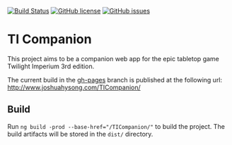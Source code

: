 [![Build Status](https://travis-ci.org/joshuahysong/TICompanion.svg?branch=master)](https://travis-ci.org/joshuahysong/TICompanion)
[![GitHub license](https://img.shields.io/badge/license-MIT-blue.svg)](https://raw.githubusercontent.com/joshuahysong/TICompanion/master/LICENSE.md)
[![GitHub issues](https://img.shields.io/github/issues/joshuahysong/TICompanion.svg)](https://github.com/joshuahysong/TICompanion/issues)
# TI Companion

This project aims to be a companion web app for the epic tabletop game Twilight Imperium 3rd edition.

The current build in the [gh-pages](https://github.com/joshuahysong/TICompanion/tree/gh-pages) branch is published at the following url: http://www.joshuahysong.com/TICompanion/

## Build

Run `ng build -prod --base-href="/TICompanion/"` to build the project. The build artifacts will be stored in the `dist/` directory.
